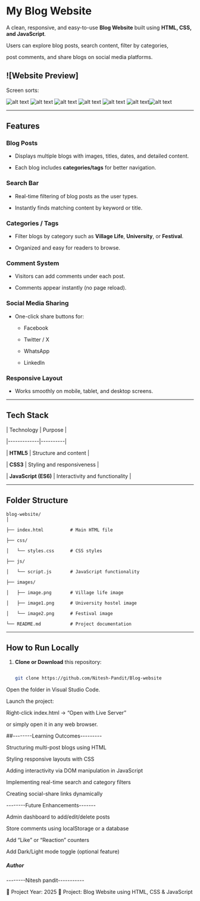 #  My Blog Website

A clean, responsive, and easy-to-use **Blog Website** built using **HTML, CSS, and JavaScript**.  

Users can explore blog posts, search content, filter by categories, 

post comments, and share blogs on social media platforms.

![Website Preview]
----------
Screen sorts: 

![alt text](image.png)
![alt text](image-1.png)
![alt text](image-2.png)
![alt text](image-3.png)
![alt text](image-4.png)
![alt text](image-5.png)![alt text](image-6.png)

---

##  Features

###  Blog Posts

- Displays multiple blogs with images, titles, dates, and detailed content.  

- Each blog includes **categories/tags** for better navigation.

###  Search Bar

- Real-time filtering of blog posts as the user types.  

- Instantly finds matching content by keyword or title.

###  Categories / Tags
- Filter blogs by category such as **Village Life**, **University**, or **Festival**.  

- Organized and easy for readers to browse.

###  Comment System
- Visitors can add comments under each post.  

- Comments appear instantly (no page reload).

###  Social Media Sharing
- One-click share buttons for:

  - Facebook  

  - Twitter / X  

  - WhatsApp  

  - LinkedIn  

###  Responsive Layout
- Works smoothly on mobile, tablet, and desktop screens.

---

##  Tech Stack

| Technology | Purpose |

|-------------|----------|

| **HTML5** | Structure and content |

| **CSS3** | Styling and responsiveness |

| **JavaScript (ES6)** | Interactivity and functionality |

---

##  Folder Structure

```
blog-website/
│

├── index.html          # Main HTML file

├── css/

│   └── styles.css      # CSS styles

├── js/

│   └── script.js       # JavaScript functionality

├── images/

│   ├── image.png       # Village life image

│   ├── image1.png      # University hostel image

│   └── image2.png      # Festival image

└── README.md           # Project documentation

```


---

##  How to Run Locally

1. **Clone or Download** this repository:
   ```bash

   git clone https://github.com/Nitesh-Pandit/Blog-website

Open the folder in Visual Studio Code.

Launch the project:

Right-click index.html → “Open with Live Server”

or simply open it in any web browser.

 ##--------Learning Outcomes---------

Structuring multi-post blogs using HTML

Styling responsive layouts with CSS

Adding interactivity via DOM manipulation in JavaScript

Implementing real-time search and category filters

Creating social-share links dynamically

--------Future Enhancements-------

 Admin dashboard to add/edit/delete posts

 Store comments using localStorage or a database

 Add “Like” or “Reaction” counters

 Add Dark/Light mode toggle (optional feature)


 ##### Author

--------Nitesh pandit-----------

📅 Project Year: 2025
💼 Project: Blog Website using HTML, CSS & JavaScript

